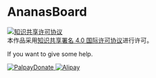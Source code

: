 # AnanasBoard

<a rel="license" href="http://creativecommons.org/licenses/by/4.0/">
<img alt="知识共享许可协议" style="border-width:0" src="https://i.creativecommons.org/l/by/4.0/88x31.png" /></a><br />本作品采用<a rel="license" href="http://creativecommons.org/licenses/by/4.0/">知识共享署名 4.0 国际许可协议</a>进行许可。

If you want to give some help.

<a rel="donate1" href="https://www.paypal.com/cgi-bin/webscr?cmd=_s-xclick&hosted_button_id=8GQHVZ7YR8NZE">
<img alt="PalpayDonate" style="border-width:0" src="https://www.paypalobjects.com/zh_XC/i/btn/btn_donate_LG.gif" />


<a rel="donate2" href=" ">
<img alt="Alipay" style="https://github.com/Dark-Guan/AnanasBoard/blob/master/apcazu6ntbjy04py09.png" />










